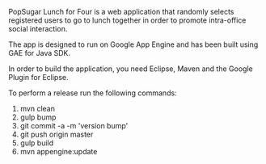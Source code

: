 PopSugar Lunch for Four is a web application that randomly selects registered users to go to lunch together in order to promote intra-office social interaction.  

The app is designed to run on Google App Engine and has been built using GAE for Java SDK.  

In order to build the application, you need Eclipse, Maven and the Google Plugin for Eclipse.  

To perform a release run the following commands:  
1. mvn clean  
2. gulp bump  
3. git commit -a -m 'version bump'  
4. git push origin master  
5. gulp build  
6. mvn appengine:update  
